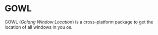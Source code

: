 # GOWL

GOWL (*Golang Window Location*) is a cross-platform package to get the location of all windows in you os.
